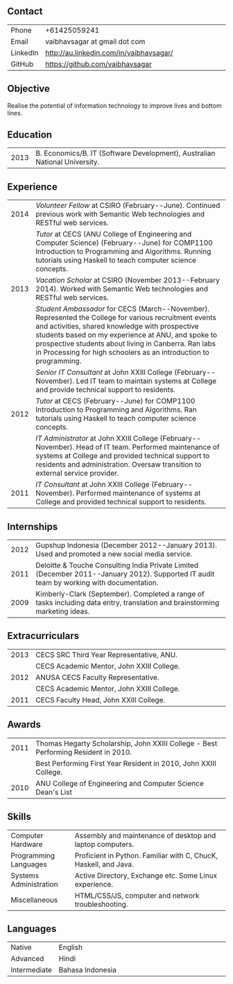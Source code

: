 Contact
-------

<table>
<colgroup>
<col width="11%" />
<col width="88%" />
</colgroup>
<tbody>
<tr class="odd">
<td align="left">Phone</td>
<td align="left">+61425059241</td>
</tr>
<tr class="even">
<td align="left">Email</td>
<td align="left"><script type="text/javascript">
<!--
h='&#x67;&#x6d;&#x61;&#x69;&#108;&#46;&#x63;&#x6f;&#x6d;';a='&#64;';n='&#118;&#x61;&#x69;&#98;&#104;&#x61;&#118;&#x73;&#x61;&#x67;&#x61;&#114;';e=n+a+h;
document.write('<a h'+'ref'+'="ma'+'ilto'+':'+e+'">'+e+'<\/'+'a'+'>');
// -->
</script><noscript>&#118;&#x61;&#x69;&#98;&#104;&#x61;&#118;&#x73;&#x61;&#x67;&#x61;&#114;&#32;&#x61;&#116;&#32;&#x67;&#x6d;&#x61;&#x69;&#108;&#32;&#100;&#x6f;&#116;&#32;&#x63;&#x6f;&#x6d;</noscript></td>
</tr>
<tr class="odd">
<td align="left">LinkedIn</td>
<td align="left"><a href="http://au.linkedin.com/in/vaibhavsagar/">http://au.linkedin.com/in/vaibhavsagar/</a></td>
</tr>
<tr class="even">
<td align="left">GitHub</td>
<td align="left"><a href="https://github.com/vaibhavsagar">https://github.com/vaibhavsagar</a></td>
</tr>
</tbody>
</table>

Objective
---------

Realise the potential of information technology to improve lives and bottom lines.

Education
---------

<table>
<colgroup>
<col width="6%" />
<col width="93%" />
</colgroup>
<tbody>
<tr class="odd">
<td align="left">2013</td>
<td align="left">B. Economics/B. IT (Software Development), Australian National University.</td>
</tr>
</tbody>
</table>

Experience
----------

<table>
<colgroup>
<col width="6%" />
<col width="93%" />
</colgroup>
<tbody>
<tr class="odd">
<td align="left">2014</td>
<td align="left"><em>Volunteer Fellow</em> at CSIRO (February--June). Continued previous work with Semantic Web technologies and RESTful web services.</td>
</tr>
<tr class="even">
<td align="left"></td>
<td align="left"><em>Tutor</em> at CECS (ANU College of Engineering and Computer Science) (February--June) for COMP1100 Introduction to Programming and Algorithms. Running tutorials using Haskell to teach computer science concepts.</td>
</tr>
<tr class="odd">
<td align="left">2013</td>
<td align="left"><em>Vacation Scholar</em> at CSIRO (November 2013--February 2014). Worked with Semantic Web technologies and RESTful web services.</td>
</tr>
<tr class="even">
<td align="left"></td>
<td align="left"><em>Student Ambassador</em> for CECS (March--November). Represented the College for various recruitment events and activities, shared knowledge with prospective students based on my experience at ANU, and spoke to prospective students about living in Canberra. Ran labs in Processing for high schoolers as an introduction to programming.</td>
</tr>
<tr class="odd">
<td align="left"></td>
<td align="left"><em>Senior IT Consultant</em> at John XXIII College (February--November). Led IT team to maintain systems at College and provide technical support to residents.</td>
</tr>
<tr class="even">
<td align="left">2012</td>
<td align="left"><em>Tutor</em> at CECS (February--June) for COMP1100 Introduction to Programming and Algorithms. Ran tutorials using Haskell to teach computer science concepts.</td>
</tr>
<tr class="odd">
<td align="left"></td>
<td align="left"><em>IT Administrator</em> at John XXIII College (February--November). Head of IT team. Performed maintenance of systems at College and provided technical support to residents and administration. Oversaw transition to external service provider.</td>
</tr>
<tr class="even">
<td align="left">2011</td>
<td align="left"><em>IT Consultant</em> at John XXIII College (February--November). Performed maintenance of systems at College and provided technical support to residents.</td>
</tr>
</tbody>
</table>

Internships
-----------

<table>
<colgroup>
<col width="6%" />
<col width="93%" />
</colgroup>
<tbody>
<tr class="odd">
<td align="left">2012</td>
<td align="left">Gupshup Indonesia (December 2012--January 2013). Used and promoted a new social media service.</td>
</tr>
<tr class="even">
<td align="left">2011</td>
<td align="left">Deloitte &amp; Touche Consulting India Private Limited (December 2011--January 2012). Supported IT audit team by working with documentation.</td>
</tr>
<tr class="odd">
<td align="left">2009</td>
<td align="left">Kimberly-Clark (September). Completed a range of tasks including data entry, translation and brainstorming marketing ideas.</td>
</tr>
</tbody>
</table>

Extracurriculars
----------------

<table>
<colgroup>
<col width="6%" />
<col width="93%" />
</colgroup>
<tbody>
<tr class="odd">
<td align="left">2013</td>
<td align="left">CECS SRC Third Year Representative, ANU.</td>
</tr>
<tr class="even">
<td align="left"></td>
<td align="left">CECS Academic Mentor, John XXIII College.</td>
</tr>
<tr class="odd">
<td align="left">2012</td>
<td align="left">ANUSA CECS Faculty Representative.</td>
</tr>
<tr class="even">
<td align="left"></td>
<td align="left">CECS Academic Mentor, John XXIII College.</td>
</tr>
<tr class="odd">
<td align="left">2011</td>
<td align="left">CECS Faculty Head, John XXIII College.</td>
</tr>
</tbody>
</table>

Awards
------

<table>
<colgroup>
<col width="6%" />
<col width="93%" />
</colgroup>
<tbody>
<tr class="odd">
<td align="left">2011</td>
<td align="left">Thomas Hegarty Scholarship, John XXIII College - Best Performing Resident in 2010.</td>
</tr>
<tr class="even">
<td align="left"></td>
<td align="left">Best Performing First Year Resident in 2010, John XXIII College.</td>
</tr>
<tr class="odd">
<td align="left">2010</td>
<td align="left">ANU College of Engineering and Computer Science Dean's List</td>
</tr>
</tbody>
</table>

Skills
------

<table>
<colgroup>
<col width="29%" />
<col width="70%" />
</colgroup>
<tbody>
<tr class="odd">
<td align="left">Computer Hardware</td>
<td align="left">Assembly and maintenance of desktop and laptop computers.</td>
</tr>
<tr class="even">
<td align="left">Programming Languages</td>
<td align="left">Proficient in Python. Familiar with C, ChucK, Haskell, and Java.</td>
</tr>
<tr class="odd">
<td align="left">Systems Administration</td>
<td align="left">Active Directory, Exchange etc. Some Linux experience.</td>
</tr>
<tr class="even">
<td align="left">Miscellaneous</td>
<td align="left">HTML/CSS/JS, computer and network troubleshooting.</td>
</tr>
</tbody>
</table>

Languages
---------

<table>
<colgroup>
<col width="16%" />
<col width="83%" />
</colgroup>
<tbody>
<tr class="odd">
<td align="left">Native</td>
<td align="left">English</td>
</tr>
<tr class="even">
<td align="left">Advanced</td>
<td align="left">Hindi</td>
</tr>
<tr class="odd">
<td align="left">Intermediate</td>
<td align="left">Bahasa Indonesia</td>
</tr>
</tbody>
</table>



